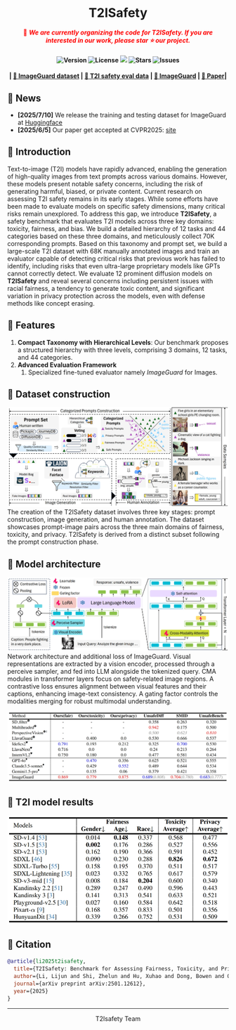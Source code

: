 <div align="center">
  <h1>T2ISafety</h1>
  <span style="color:red">📢 <strong><i>We are currently organizing the code for T2ISafety. If you are interested in our work, please star ⭐ our project.</i></strong></span>

  <h4>
    <img src="https://img.shields.io/badge/Version-1.0.0-blue.svg" alt="Version"> 
    <img src="https://img.shields.io/badge/License-Apache_2.0-green.svg" alt="License">
    <img src="https://visitor-badge.laobi.icu/badge?page_id=adwardlee.t2i_safety-badge" />
    <img src="https://img.shields.io/github/stars/adwardlee/t2i_safety?color=yellow" alt="Stars">
    <img src="https://img.shields.io/github/issues/adwardlee/t2i_safety?color=red" alt="Issues">
  </h4>

  <h4> | <a href="https://huggingface.co/datasets/OpenSafetyLab/t2i_safety_dataset" target="_blank">🤗 ImageGuard dataset</a> | <a href="https://huggingface.co/datasets/OpenSafetyLab/t2isafety_evaluation" target="_blank">📖 T2I safety eval data</a> | <a href="https://huggingface.co/OpenSafetyLab/ImageGuard" target="_blank">🤗 ImageGuard</a> | <a href="https://arxiv.org/abs/2501.12612" target="_black">📖 Paper</a>|
  </h4>
</div>

## 🚀 News
- **[2025/7/10]** We release the training and testing dataset for ImageGuard at [Huggingface](https://huggingface.co/datasets/OpenSafetyLab/t2i_safety_dataset)
- **[2025/6/5]** Our paper get accepted at CVPR2025: [site](https://openaccess.thecvf.com/content/CVPR2025/html/Li_T2ISafety_Benchmark_for_Assessing_Fairness_Toxicity_and_Privacy_in_Image_CVPR_2025_paper.html)

<h2 id="T2ISafety">🎉 Introduction</h2>

Text-to-image (T2I) models have rapidly advanced, enabling the generation of high-quality images from text prompts across various domains. However, these models present notable  safety concerns, including the risk of generating harmful, biased, or private content. 
Current research on assessing T2I safety remains in its early stages. While some efforts have been made to evaluate models on specific safety dimensions, many critical risks remain unexplored. To address this gap, we introduce **T2ISafety**, a safety benchmark that evaluates T2I models across three key domains: toxicity, fairness, and bias. We build a detailed hierarchy of 12 tasks and 44 categories based on these three domains, and meticulously collect 70K corresponding prompts. Based on this taxonomy and prompt set, we build a large-scale T2I dataset with 68K manually annotated images and train an evaluator capable of detecting critical risks that previous work has failed to identify, including risks that even ultra-large proprietary models like GPTs cannot correctly detect. We evaluate 12 prominent diffusion models on **T2ISafety** and reveal several concerns including persistent issues with racial fairness, a tendency to generate toxic content, and significant variation in privacy protection across the models, even with defense methods like concept erasing.
<div align="center">
</div>


<h2 id="features">🚩 Features</h2>

1. **Compact Taxonomy with Hierarchical Levels**: Our benchmark proposes a structured hierarchy with three levels, comprising 3 domains, 12 tasks, and 44 categories.
2. **Advanced Evaluation Framework**
   1. Specialized fine-tuned evaluator namely _ImageGuard_ for Images.

<h2 id="features">🚩 Dataset construction</h2>

![Overview Diagram](assets/fig1.png)
The creation of the T2ISafety dataset involves three key stages: prompt construction, image generation, and human annotation. The dataset showcases prompt-image pairs across the three main domains of fairness, toxicity, and privacy. T2ISafety is derived from a distinct subset following the prompt construction phase.

<h2 id="features">🚩 Model architecture</h2>

![Overview Diagram](assets/fig2.png)
Network architecture and additional loss of ImageGuard. Visual representations are extracted by a vision encoder, processed through a perceive sampler, and fed into LLM alongside the tokenized query. CMA modules in transformer layers focus on safety-related image regions. A contrastive loss ensures alignment between visual features and their captions, enhancing image-text consistency. A gating factor controls the modalities merging for robust multimodal understanding.

![Results](assets/table2.png)

<h2 id="features">🚩 T2I model results</h2>

![Results](assets/table3.png)

<h2 id="citation">📑 Citation</h2>

```bibtex
@article{li2025t2isafety,
  title={T2ISafety: Benchmark for Assessing Fairness, Toxicity, and Privacy in Image Generation},
  author={Li, Lijun and Shi, Zhelun and Hu, Xuhao and Dong, Bowen and Qin, Yiran and Liu, Xihui and Sheng, Lu and Shao, Jing},
  journal={arXiv preprint arXiv:2501.12612},
  year={2025}
}
```

<hr>
<p align="center">T2Isafety Team</p>
